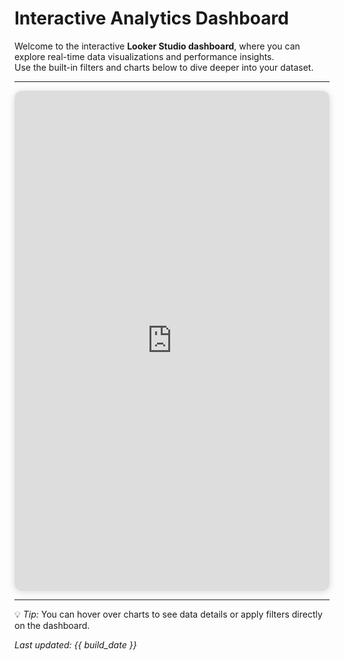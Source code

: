 # Interactive Analytics Dashboard

Welcome to the interactive **Looker Studio dashboard**, where you can explore real-time data visualizations and performance insights.  
Use the built-in filters and charts below to dive deeper into your dataset.

---

<div style="text-align:center;">
  <iframe
    width="100%"
    height="800"
    src="https://lookerstudio.google.com/embed/reporting/9637137c-005a-4d0a-a5b3-f0a49af24b0c/page/6ENcF"
    frameborder="0"
    style="border:0; border-radius:12px; box-shadow:0 2px 12px rgba(0,0,0,0.15);"
    allowfullscreen
    sandbox="allow-storage-access-by-user-activation allow-scripts allow-same-origin allow-popups allow-popups-to-escape-sandbox">
  </iframe>
</div>

---

💡 *Tip:* You can hover over charts to see data details or apply filters directly on the dashboard.

_Last updated: {{ build_date }}_
